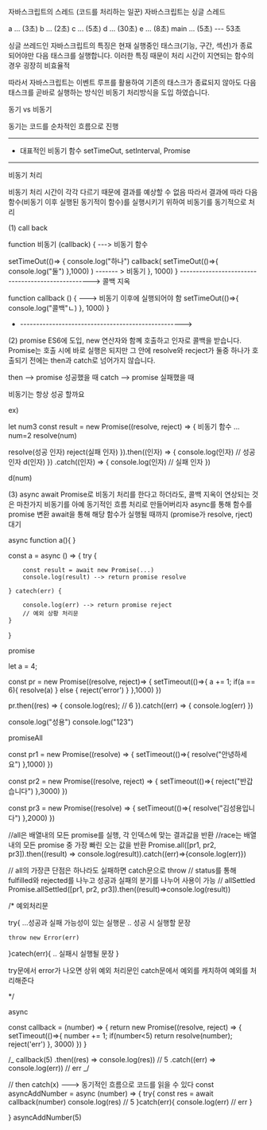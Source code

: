 자바스크립트의 스레드 (코드를 처리하는 일꾼)
자바스크립트는 싱글 스레드

a ... (3초)
b ... (2초)
c ... (5초)
d ... (30초)
e ... (8초)
main ... (5초) --- 53초

싱글 쓰레드인 자바스크립트의 특징은
현재 실행중인 태스크(기능, 구간, 섹션)가 종료되어야만 다음 태스크를 실행합니다.
이러한 특징 때문이 처리 시간이 지연되는 함수의 경우 굉장히 비효율적

따라서 자바스크립트는 이벤트 루프를 활용하여 기존의 태스크가 종료되지 않아도
다음 태스크를 곧바로 실행하는 방식인 비동기 처리방식을 도입 하였습니다.

동기 vs 비동기

동기는 코드를 순차적인 흐름으로 진행

---

- 대표적인 비동기 함수
  setTimeOut, setInterval, Promise

---

비동기 처리

비동기 처리 시간이 각각 다르기 때문에 결과를 예상할 수 없음
따라서 결과에 따라 다음 함수(비동기 이후 실행된 동기적이 함수)를 실행시키기 위하여 비동기를 동기적으로 처리

(1) call back

function 비동기 (callback) { ---> 비동기 함수

setTimeOut(()=> {
console.log("하나")
callback(
setTimeOut(()=>{
console.log("둘")
},1000)
) ------- > 비동기
}, 1000)
} --------------------------------------------------> 콜백 지옥

function callback () { ---> 비동기 이후에 실행되어야 함
setTimeOut(()=>{
console.log("콜백"ㄴ)
}, 1000)
}

- --------------------------------------------------->

(2) promise
ES6에 도입, new 연산자와 함꼐 호출하고 인자로 콜백을 받습니다.
Promise는 호출 시에 바로 실행은 되지만 그 안에 resolve와 recject가 둘중 하나가 호출되기 전에는
then과 catch로 넘어가지 않습니다.

then --> promise 성공했을 때
catch --> promise 실패했을 때

비동기는 항상 성공 할까요

ex)

let num3
const result = new Promise((resolve, reject) => {
비동기 함수 ...
num=2
resolve(num)

resolve(성공 인자)
reject(실패 인자)
}).then((인자) => {
console.log(인자) // 성공 인자
d(인자)
})
.catch((인자) => {
console.log(인자) // 실패 인자
})

d(num)

(3) async await
Promise로 비동기 처리를 한다고 하더라도, 콜백 지옥이 연상되는 것은 마찬가지
비동기를 아예 동기적인 흐름 처리로 만들어버리자
async를 통해 함수를 promise 변환
await을 통해 해당 함수가 실행될 때까지 (promise가 resolve, rject) 대기

async function a(){
}

const a = async () => {
try {

        const result = await new Promise(...)
        console.log(result) --> return promise resolve

    } catech(err) {

        console.log(err) --> return promise reject
        // 예외 상황 처리문
    }

}

promise

let a = 4;

const pr = new Promise((resolve, reject)=> {
setTimeout(()=>{
a += 1;
if(a == 6){
resolve(a)
} else {
reject('error')
}
},1000)
})

pr.then((res) => {
console.log(res); // 6
}).catch((err) => {
console.log(err)
})

console.log("성용")
console.log("123")

promiseAll

const pr1 = new Promise((resolve) => {
setTimeout(()=>{
resolve("안녕하세요")
},1000)
})

const pr2 = new Promise((resolve, reject) => {
setTimeout(()=>{
reject("반갑습니다")
},3000)
})

const pr3 = new Promise((resolve) => {
setTimeout(()=>{
resolve("김성용입니다")
},2000)
})

//all은 배열내의 모든 promise를 실행, 각 인덱스에 맞는 결과값을 반환
//race는 배열 내의 모든 promise 중 가장 빠린 오는 값을 반환
Promise.all([pr1, pr2, pr3]).then((result) => console.log(result)).catch((err)=>{console.log(err)})

// all의 가장큰 단점은 하나라도 실패하면 catch문으로 throw
// status를 통해 fulfilled와 rejected를 나누고 성공과 실패의 분기를 나누어 사용이 가능
// allSettled
Promise.allSettled([pr1, pr2, pr3]).then((result)=>console.log(result))

/\*
예외처리문

try{
...성공과 실패 가능성이 있는 실행문
.. 성공 시 실행할 문장

    throw new Error(err)

}catech(err){
.. 실패시 실행될 문장
}

try문에서 error가 나오면 상위 예외 처리문인 catch문에서
예외를 캐치하여 예외를 처리해준다

\*/

async

const callback = (number) => {
return new Promise((resolve, reject) => {
setTimeout(()=>{
number += 1;
if(number<5) return resolve(number);
reject('err')
}, 3000)
})
}

/_
callback(5)
.then((res) => console.log(res)) // 5
.catch((err) => console.log(err)) // err
_/

// then catch(x) ---> 동기적인 흐름으로 코드를 읽을 수 있다
const asyncAddNumber = async (number) => {
try{
const res = await callback(number)
console.log(res) // 5
}catch(err){
console.log(err) // err
}

}
asyncAddNumber(5)
